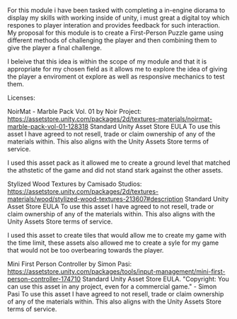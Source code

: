 For this module i have been tasked with completing a in-engine diorama to display my skills with working inside of unity, i must great a digital toy which respones to player interation and provides feedback for such interaction.
My proposal for this module is to create a First-Person Puzzle game using different methods of challenging the player and then combining them to give the player a final challenge. 

I beleive that this idea is within the scope of my module and that it is appropriate for my chosen field as it allows me to explore the idea of giving the player a enviroment ot explore as well as responsive mechanics to test them.


Licenses:

NoirMat - Marble Pack Vol. 01 by Noir Project: https://assetstore.unity.com/packages/2d/textures-materials/noirmat-marble-pack-vol-01-128318
Standard Unity Asset Store EULA
To use this asset I have agreed to not resell, trade or claim ownership of any of the materials within. This also aligns with the Unity Assets Store terms of service.

I used this asset pack as it allowed me to create a ground level that matched the athstetic of the game and did not stand stark against the other assets.


Stylized Wood Textures by Camisado Studios: https://assetstore.unity.com/packages/2d/textures-materials/wood/stylized-wood-textures-213607#description
Standard Unity Asset Store EULA
To use this asset I have agreed to not resell, trade or claim ownership of any of the materials within. This also aligns with the Unity Assets Store terms of service.

I used this asset to create tiles that would allow me to create my game with the time limit, these assets also allowed me to create a syle for my game that would not be too overbearing towards the player.


Mini First Person Controller by Simon Pasi: https://assetstore.unity.com/packages/tools/input-management/mini-first-person-controller-174710
Standard Unity Asset Store EULA. "Copyright: You can use this asset in any project, even for a commercial game." - Simon Pasi
To use this asset I have agreed to not resell, trade or claim ownership of any of the materials within. This also aligns with the Unity Assets Store terms of service.
